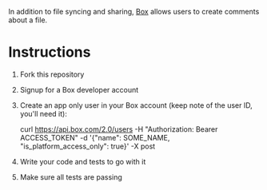  In addition to file syncing and sharing, [Box](https://www.box.com) allows users to create comments about a file. 

# Instructions

1) Fork this repository

2) Signup for a Box developer account

3) Create an app only user in your Box account (keep note of the user ID, you'll need it):
    
    curl https://api.box.com/2.0/users -H "Authorization: Bearer ACCESS_TOKEN" -d '{"name": SOME_NAME, "is_platform_access_only": true}' -X post

4) Write your code and tests to go with it

5) Make sure all tests are passing
